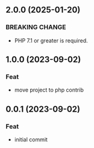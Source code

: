 ## 2.0.0 (2025-01-20)

### BREAKING CHANGE

- PHP 7.1 or greater is required.

## 1.0.0 (2023-09-02)

### Feat

- move project to php contrib

## 0.0.1 (2023-09-02)

### Feat

- initial commit
